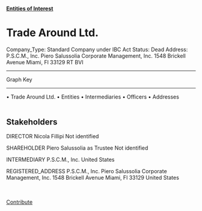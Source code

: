 #### [Entities of Interest](/list.html)
<link rel="stylesheet" type="text/css" href="../../assets/style.css">

<style>
body{background-image:url("http://eoi-graphs.s3-website-eu-west-1.amazonaws.com/Trade_Around_Ltd..png");background-repeat: no-repeat;background-size: contain;}
.markdown>p>span{background-color: white;}
</style>

# Trade Around Ltd.
<span>Company_Type: Standard Company under IBC Act
Status: Dead
Address: P.S.C.M., Inc. Piero Salussolia Corporate Management, Inc. 1548 Brickell Avenue Miami, Fl 33129 RT BVI
</span>

---



<div class="legend">
Graph Key
<hr>
<span class="focus">• Trade Around Ltd.</span>
<span class="entity">• Entities</span>
<span class="intermediary">• Intermediaries</span>
<span class="officer">• Officers</span>
<span class="address">• Addresses</span>
</div><br>


## Stakeholders
<span>DIRECTOR
Nicola Fillipi
Not identified
</span>

<span>SHAREHOLDER
Piero Salussolia as Trustee
Not identified
</span>

<span>INTERMEDIARY
P.S.C.M., Inc.
United States
</span>

<span>REGISTERED_ADDRESS
P.S.C.M., Inc. Piero Salussolia Corporate Management, Inc. 1548 Brickell Avenue Miami, Fl 33129
United States
</span>

<br><br><a class="contribute_button" href="Readme.md">Contribute</a>